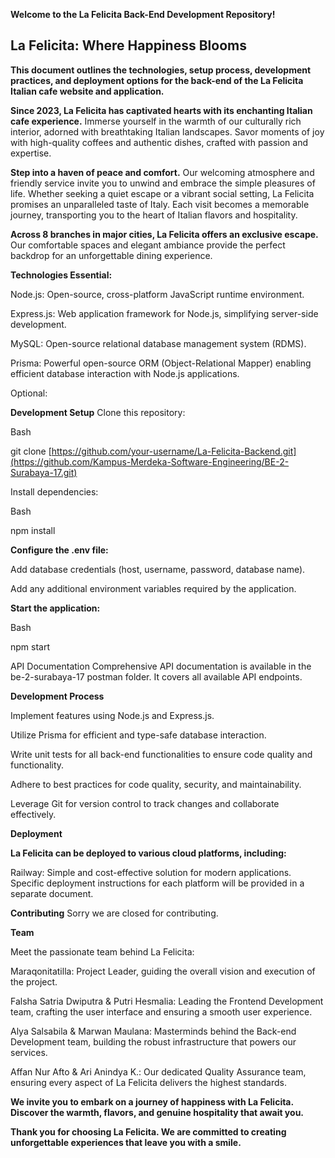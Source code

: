 **Welcome to the La Felicita Back-End Development Repository!**

## La Felicita: Where Happiness Blooms

**This document outlines the technologies, setup process, development practices, and deployment options for the back-end of the La Felicita Italian cafe website and application.**

**Since 2023, La Felicita has captivated hearts with its enchanting Italian cafe experience.** Immerse yourself in the warmth of our culturally rich interior, adorned with breathtaking Italian landscapes. Savor moments of joy with high-quality coffees and authentic dishes, crafted with passion and expertise.

**Step into a haven of peace and comfort.** Our welcoming atmosphere and friendly service invite you to unwind and embrace the simple pleasures of life. Whether seeking a quiet escape or a vibrant social setting, La Felicita promises an unparalleled taste of Italy. Each visit becomes a memorable journey, transporting you to the heart of Italian flavors and hospitality.

**Across 8 branches in major cities, La Felicita offers an exclusive escape.** Our comfortable spaces and elegant ambiance provide the perfect backdrop for an unforgettable dining experience.

**Technologies
Essential:**

Node.js: Open-source, cross-platform JavaScript runtime environment.

Express.js: Web application framework for Node.js, simplifying server-side development.

MySQL: Open-source relational database management system (RDMS).

Prisma: Powerful open-source ORM (Object-Relational Mapper) enabling efficient database interaction with Node.js applications.

Optional:


**Development Setup**
Clone this repository:

Bash

git clone [https://github.com/your-username/La-Felicita-Backend.git](https://github.com/Kampus-Merdeka-Software-Engineering/BE-2-Surabaya-17.git)

Install dependencies:

Bash

npm install

**Configure the .env file:**


Add database credentials (host, username, password, database name).

Add any additional environment variables required by the application.

**Start the application:**


Bash

npm start

API Documentation
Comprehensive API documentation is available in the be-2-surabaya-17 postman folder. It covers all available API endpoints.

**Development Process**


Implement features using Node.js and Express.js.

Utilize Prisma for efficient and type-safe database interaction.

Write unit tests for all back-end functionalities to ensure code quality and functionality.

Adhere to best practices for code quality, security, and maintainability.

Leverage Git for version control to track changes and collaborate effectively.

**Deployment**


**La Felicita can be deployed to various cloud platforms, including:**



Railway: Simple and cost-effective solution for modern applications.
Specific deployment instructions for each platform will be provided in a separate document.



**Contributing**
Sorry we are closed for contributing.



**Team**

Meet the passionate team behind La Felicita:

Maraqonitatilla: Project Leader, guiding the overall vision and execution of the project.

Falsha Satria Dwiputra & Putri Hesmalia: Leading the Frontend Development team, crafting the user interface and ensuring a smooth user experience.

Alya Salsabila & Marwan Maulana: Masterminds behind the Back-end Development team, building the robust infrastructure that powers our services.

Affan Nur Afto & Ari Anindya K.: Our dedicated Quality Assurance team, ensuring every aspect of La Felicita delivers the highest standards.

**We invite you to embark on a journey of happiness with La Felicita. Discover the warmth, flavors, and genuine hospitality that await you.**

**Thank you for choosing La Felicita. We are committed to creating unforgettable experiences that leave you with a smile.**
